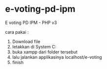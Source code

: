 # e-voting-pd-ipm
E voting PD IPM - PHP v3 

cara pakai :
1. Download file
2. letakkan di System C:
3. buka xampp dari folder tersebut
4. lalu jalankan applikasinya localhost/e-voting
5. finish
